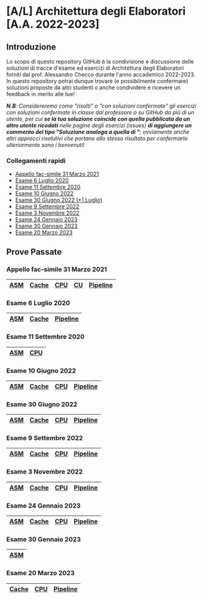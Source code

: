 # [A/L] Architettura degli Elaboratori [A.A. 2022-2023]
## Introduzione
Lo scopo di questo repository GitHub è la condivisione e discussione delle soluzioni di tracce d'esame ed esercizi di Architettura degli Elaboratori forniti dal prof. Alessandro Checco durante l'anno accademico  2022-2023. In questo repository potrai dunque trovare (e possibilmente confermare) soluzioni proposte da altri studenti o anche condividere e ricevere un feedback in merito alle tue!

_**N.B**: Considereremo come "risolti" o "con soluzioni confermate" gli esercizi con soluzioni confermate in classe dal professore o su GitHub da più di un utente, per cui **se la tua soluzione coincide con quella pubblicata da un altro utente ricodati** nelle pagine degli esercizi (issues) **di aggiungere un commento del tipo "Soluzione analoga a quella di <nome>"**; ovviamente anche altri approcci risolutivi che portano allo stesso risultato per confermarlo ulteriormente sono i benvenuti!_

### Collegamenti rapidi
  - [Appello fac-simile 31 Marzo 2021](#appello-fac-simile-31-marzo-2021)
  - [Esame 6 Luglio 2020](#esame-6-luglio-2020)
  - [Esame 11 Settembre 2020](#esame-11-settembre-2020)
  - [Esame 10 Giugno 2022](#esame-10-giugno-2022)
  - [Esame 30 Giugno 2022 (+1 Luglio)](#esame-30-giugno-2022)
  - [Esame 9 Settembre 2022](#esame-9-settembre-2022)
  - [Esame 3 Novembre 2022](#esame-3-novembre-2022)
  - [Esame 24 Gennaio 2023](#esame-24-gennaio-2023)
  - [Esame 30 Gennaio 2023](#esame-30-gennaio-2023)
  - [Esame 20 Marzo 2023](#esame-20-marzo-2023)

## Prove Passate  
  
  ### Appello fac-simile 31 Marzo 2021
|[ASM](../../issues/23)|[Cache](../../issues/24)|[CPU](../../issues/25)|[CU](../../issues/26)|[Pipeline](../../issues/27)|
|---|---|---|---|---|

  ### Esame 6 Luglio 2020
|[ASM](../../issues/1)|[Cache](../../issues/2)|[Pipeline](../../issues/3)|
|---|---|---|
  
  ### Esame 11 Settembre 2020
|[ASM](../../issues/4) |[CPU](../../issues/5)|
|---|---|
  
  ### Esame 10 Giugno 2022
|[ASM](../../issues/18)|[Cache](../../issues/6)|[CPU](../../issues/7)|[Pipeline](../../issues/8)|
|---|---|---|---|
  
  ### Esame 30 Giugno 2022
|[ASM](../../issues/19)|[Cache](../../issues/32)|[CPU](../../issues/33)|[Pipeline](../../issues/34)|
|---|---|---|---|
  
  ### Esame 9 Settembre 2022
|[ASM](../../issues/28)|[Cache](../../issues/29)|[CPU](../../issues/30)|[Pipeline](../../issues/31)|
|---|---|---|---|
  
  ### Esame 3 Novembre 2022
|[ASM](../../issues/22)|[Cache](../../issues/9)|[CPU](../../issues/10)|[Pipeline](../../issues/11)|
|---|---|---|---|
  
  ### Esame 24 Gennaio 2023
|[ASM](../../issues/20)|[Cache](../../issues/12)|[CPU](../../issues/13)|[Pipeline](../../issues/14)|
|---|---|---|---|
  
  ### Esame 30 Gennaio 2023
|[ASM](../../issues/21)|
|---|
  
  ### Esame 20 Marzo 2023
|[Cache](../../issues/15)|[CPU](../../issues/16)|[Pipeline](../../issues/17)|
|---|---|---|
